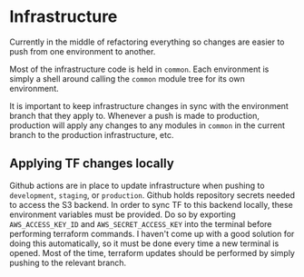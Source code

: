 # Infrastructure

Currently in the middle of refactoring everything so changes are easier to push from one environment to another.

Most of the infrastructure code is held in `common`. Each environment is simply a shell around calling the `common` module tree for its own environment.

It is important to keep infrastructure changes in sync with the environment branch that they apply to. Whenever a push is made to production, production will apply any changes to any modules in `common` in the current branch to the production infrastructure, etc.

## Applying TF changes locally

Github actions are in place to update infrastructure when pushing to `development`, `staging`, or `production`. Github holds repository secrets needed to access the S3 backend. In order to sync TF to this backend locally, these environment variables must be provided. Do so by exporting `AWS_ACCESS_KEY_ID` and `AWS_SECRET_ACCESS_KEY` into the terminal before performing terraform commands. I haven't come up with a good solution for doing this automatically, so it must be done every time a new terminal is opened. Most of the time, terraform updates should be performed by simply pushing to the relevant branch.